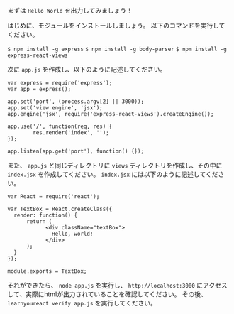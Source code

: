 まずは `Hello World` を出力してみましょう！

はじめに、モジュールをインストールしましょう。
以下のコマンドを実行してください。

`$ npm install -g express`
`$ npm install -g body-parser`
`$ npm install -g express-react-views`

次に `app.js` を作成し、以下のように記述してください。

```
var express = require('express');
var app = express();

app.set('port', (process.argv[2] || 3000));
app.set('view engine', 'jsx');
app.engine('jsx', require('express-react-views').createEngine());

app.use('/', function(req, res) {
        res.render('index', '');
});

app.listen(app.get('port'), function() {});
```


また、 `app.js` と同じディレクトリに `views` ディレクトリを作成し、その中に `index.jsx` を作成してください。
`index.jsx` には以下のように記述してください。

```
var React = require('react');

var TextBox = React.createClass({
  render: function() {
      return (
            <div className="textBox">
              Hello, world!
            </div>
      );
  }
});

module.exports = TextBox;
```


それができたら、 `node app.js` を実行し、 `http://localhost:3000` にアクセスして、実際にhtmlが出力されていることを確認してください。
その後、 `learnyoureact verify app.js` を実行してください。
